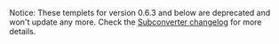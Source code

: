 Notice:
These templets for version 0.6.3 and below are deprecated and won't update any more. Check the [Subconverter changelog](https://github.com/tindy2013/subconverter/releases/tag/v0.6.4) for more details.